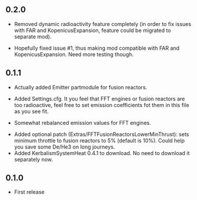 0.2.0
-----
 - Removed dynamic radioactivity feature completely (in order to fix issues with FAR and KopenicusExpansion, feature could be migrated to separate mod).
 * Hopefully fixed issue #1, thus making mod compatible with FAR and KopenicusExpansion. Need more testing though.

0.1.1
-----
 * Actually added Emitter partmodule for fusion reactors.
 + Added Settings.cfg. It you feel that FFT engines or fusion reactors are too radioactive, feel free to set emission coefficients fot them in this file as you see fit.
 * Somewhat rebalanced emission values for FFT engines.
 + Added optional patch (Extras/FFTFusionReactorsLowerMinThrust): sets minimum throttle to fusion reactors to 5% (default is 10%). Could help you save some De/He3 on long journeys.
 + Added KerbalismSystemHeat 0.4.1 to download. No need to download it separately now.

0.1.0
-----
 - First release
